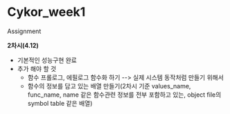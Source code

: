 # Cykor_week1
Assignment

**2차시(4.12)** 
- 기본적인 성능구현 완료
- 추가 해야 할 것
  - 함수 프롤로그, 에필로그 함수화 하기 --> 실제 시스템 동작처럼 만들기 위해서
  - 함수의 정보를 담고 있는 배열 만들기(2차시 기준 values_name, func_name, name 같은 함수관련 정보를 전부 포함하고 있는, object file의 symbol table 같은 배열)
